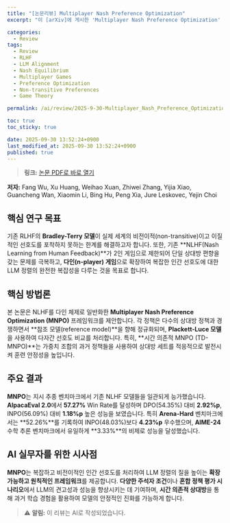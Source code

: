 ```yaml
---
title: "[논문리뷰] Multiplayer Nash Preference Optimization"
excerpt: "이 [arXiv]에 게시한 'Multiplayer Nash Preference Optimization' 논문에 대한 자세한 리뷰입니다."

categories:
  - Review
tags:
  - Review
  - RLHF
  - LLM Alignment
  - Nash Equilibrium
  - Multiplayer Games
  - Preference Optimization
  - Non-transitive Preferences
  - Game Theory

permalink: /ai/review/2025-9-30-Multiplayer_Nash_Preference_Optimization/

toc: true
toc_sticky: true

date: 2025-09-30 13:52:24+0900
last_modified_at: 2025-09-30 13:52:24+0900
published: true
---
```

> **링크:** [논문 PDF로 바로 열기](https://arxiv.org/abs/2509.23102)

**저자:** Fang Wu, Xu Huang, Weihao Xuan, Zhiwei Zhang, Yijia Xiao, Guancheng Wan, Xiaomin Li, Bing Hu, Peng Xia, Jure Leskovec, Yejin Choi



## 핵심 연구 목표
기존 RLHF의 **Bradley-Terry 모델**이 실제 세계의 비전이적(non-transitive)이고 이질적인 선호도를 포착하지 못하는 한계를 해결하고자 합니다. 또한, 기존 **NLHF(Nash Learning from Human Feedback)**가 2인 게임으로 제한되어 단일 상대방 편향을 갖는 문제를 극복하고, **다인(n-player) 게임**으로 확장하여 복잡한 인간 선호도에 대한 LLM 정렬의 완전한 복잡성을 다루는 것을 목표로 합니다.

## 핵심 방법론
본 논문은 NLHF를 다인 체제로 일반화한 **Multiplayer Nash Preference Optimization (MNPO)** 프레임워크를 제안합니다. 각 정책은 다수의 상대방 정책과 경쟁하면서 **참조 모델(reference model)**을 향해 정규화되며, **Plackett-Luce 모델**을 사용하여 다자간 선호도 비교를 처리합니다. 특히, **시간 의존적 MNPO (TD-MNPO)**는 가중치 조합의 과거 정책들을 사용하여 상대방 세트를 적응적으로 발전시켜 훈련 안정성을 높입니다.

## 주요 결과
**MNPO**는 지시 추종 벤치마크에서 기존 NLHF 모델들을 일관되게 능가했습니다. **AlpacaEval 2.0**에서 **57.27%** Win Rate를 달성하며 DPO(54.35%) 대비 **2.92%p**, INPO(56.09%) 대비 **1.18%p** 높은 성능을 보였습니다. 특히 **Arena-Hard** 벤치마크에서는 **52.26%**를 기록하여 INPO(48.03%)보다 **4.23%p** 우수했으며, **AIME-24** 수학 추론 벤치마크에서 유일하게 **3.33%**의 비제로 성능을 달성했습니다.

## AI 실무자를 위한 시사점
**MNPO**는 복잡하고 비전이적인 인간 선호도를 처리하여 LLM 정렬의 질을 높이는 **확장 가능하고 원칙적인 프레임워크**를 제공합니다. **다양한 주석자 조건**이나 **혼합 정책 평가 시나리오**에서 LLM의 견고성과 성능을 향상시키는 데 기여하며, **시간 의존적 상대방**을 통해 과거 학습 경험을 활용하여 모델의 안정적인 진화를 가능하게 합니다.

> ⚠️ **알림:** 이 리뷰는 AI로 작성되었습니다.